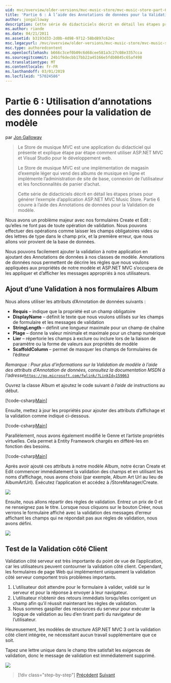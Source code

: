 ```yaml
---
uid: mvc/overview/older-versions/mvc-music-store/mvc-music-store-part-6
title: 'Partie 6 : À l’aide des Annotations de données pour la Validation de modèle | Microsoft Docs'
author: jongalloway
description: Cette série de didacticiels décrit en détail les étapes prises pour générer l’exemple d’application ASP.NET MVC Music Store. Partie 6 couvre à l’aide des Annotations de données pour le modèle V...
ms.author: riande
ms.date: 04/21/2011
ms.assetid: b3193d33-2d0b-4d98-9712-58bd897c62ec
msc.legacyurl: /mvc/overview/older-versions/mvc-music-store/mvc-music-store-part-6
msc.type: authoredcontent
ms.openlocfilehash: b666c3cef0b09c6d68cee581a3c27c08e3357cca
ms.sourcegitcommit: 24b1f6decbb17bb22a45166e5fdb0845c65af498
ms.translationtype: MT
ms.contentlocale: fr-FR
ms.lasthandoff: 03/01/2019
ms.locfileid: "57024586"
---
```

<a name="part-6-using-data-annotations-for-model-validation"></a>Partie 6 : Utilisation d’annotations des données pour la validation de modèle
====================
par [Jon Galloway](https://github.com/jongalloway)

> Le Store de musique MVC est une application du didacticiel qui présente et explique étape par étape comment utiliser ASP.NET MVC et Visual Studio pour le développement web.  
>   
> Le Store de musique MVC est une implémentation de magasin d’exemple léger qui vend des albums de musique en ligne et implémente l’administration de site de base, connexion de l’utilisateur et les fonctionnalités de panier d’achat.  
>   
> Cette série de didacticiels décrit en détail les étapes prises pour générer l’exemple d’application ASP.NET MVC Music Store. Partie 6 couvre à l’aide des Annotations de données pour la Validation de modèle.


Nous avons un problème majeur avec nos formulaires Create et Edit : qu’elles ne font pas de toute opération de validation. Nous pouvons effectuer des opérations comme laisser les champs obligatoires vides ou des lettres de type dans le champ prix, et la première erreur, que nous allons voir provient de la base de données.

Nous pouvons facilement ajouter la validation à notre application en ajoutant des Annotations de données à nos classes de modèle. Annotations de données nous permettent de décrire les règles que nous voulons appliquées aux propriétés de notre modèle et ASP.NET MVC s’occupera de les appliquer et d’afficher les messages appropriés à nos utilisateurs.

## <a name="adding-validation-to-our-album-forms"></a>Ajout d’une Validation à nos formulaires Album

Nous allons utiliser les attributs d’Annotation de données suivants :

- **Requis** – indique que la propriété est un champ obligatoire
- **DisplayName** – définit le texte que nous voulons utilisés sur les champs de formulaire et les messages de validation
- **StringLength** – définit une longueur maximale pour un champ de chaîne
- **Plage** – donne la valeur minimale et maximale pour un champ numérique
- **Lier** – répertorie les champs à exclure ou inclure lors de la liaison de paramètre ou la forme de valeurs aux propriétés de modèle
- **ScaffoldColumn** – permet de masquer les champs de formulaires de l’éditeur

*Remarque : Pour plus d’informations sur la Validation de modèle à l’aide des attributs d’Annotation de données, consultez la documentation MSDN à l’adresse*[`https://go.microsoft.com/fwlink/?LinkId=159063`](https://go.microsoft.com/fwlink/?LinkId=159063)

Ouvrez la classe Album et ajoutez le code suivant *à l’aide de* instructions au début.

[!code-csharp[Main](mvc-music-store-part-6/samples/sample1.cs)]

Ensuite, mettez à jour les propriétés pour ajouter des attributs d’affichage et la validation comme indiqué ci-dessous.

[!code-csharp[Main](mvc-music-store-part-6/samples/sample2.cs)]

Parallèlement, nous avons également modifié le Genre et l’artiste propriétés virtuelles. Cela permet à Entity Framework chargés en différé-les en fonction des besoins.

[!code-csharp[Main](mvc-music-store-part-6/samples/sample3.cs)]

Après avoir ajouté ces attributs à notre modèle Album, notre écran Create et Edit commencer immédiatement la validation des champs et en utilisant les noms d’affichage, nous avons choisi (par exemple, Album Art Url au lieu de AlbumArtUrl). Exécutez l’application et accédez à /StoreManager/Create.

![](mvc-music-store-part-6/_static/image1.png)

Ensuite, nous allons répartir des règles de validation. Entrez un prix de 0 et ne renseignez pas le titre. Lorsque nous cliquons sur le bouton Créer, nous verrons le formulaire affiché avec la validation des messages d’erreur affichant les champs qui ne répondait pas aux règles de validation, nous avons défini.

![](mvc-music-store-part-6/_static/image2.png)

## <a name="testing-the-client-side-validation"></a>Test de la Validation côté Client

Validation côté serveur est très importante du point de vue de l’application, car les utilisateurs peuvent contourner la validation côté client. Cependant, les formulaires de page Web qui implémentent uniquement la validation côté serveur comportent trois problèmes importants.

1. L’utilisateur doit attendre pour le formulaire à valider, validé sur le serveur et pour la réponse à envoyer à leur navigateur.
2. L’utilisateur n’obtenir des retours immédiats lorsqu’elles corrigent un champ afin qu’il réussit maintenant les règles de validation.
3. Nous sommes gaspiller des ressources du serveur pour exécuter la logique de validation au lieu d’en tirant parti du navigateur de l’utilisateur.

Heureusement, les modèles de structure ASP.NET MVC 3 ont la validation côté client intégrée, ne nécessitant aucun travail supplémentaire que ce soit.

Tapez une lettre unique dans le champ titre satisfait les exigences de validation, donc le message de validation est immédiatement supprimé.

![](mvc-music-store-part-6/_static/image3.png)


> [!div class="step-by-step"]
> [Précédent](mvc-music-store-part-5.md)
> [Suivant](mvc-music-store-part-7.md)
